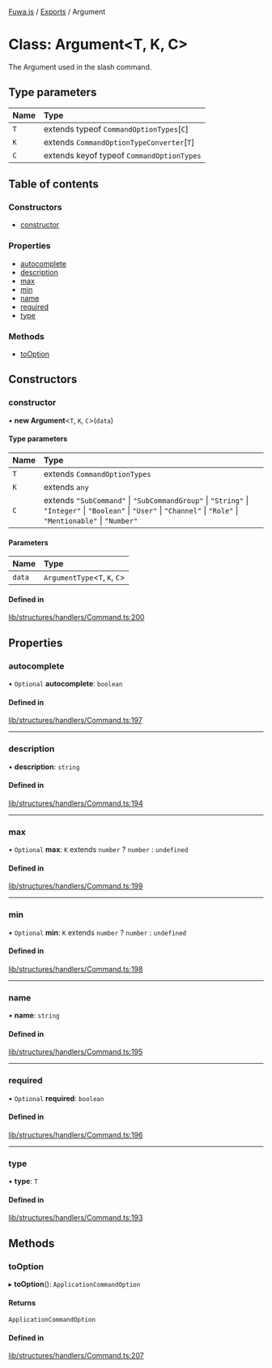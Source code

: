 [Fuwa.js](../README.md) / [Exports](../modules.md) / Argument

# Class: Argument<T, K, C\>

The Argument used in the slash command.

## Type parameters

| Name | Type |
| :------ | :------ |
| `T` | extends typeof `CommandOptionTypes`[`C`] |
| `K` | extends `CommandOptionTypeConverter`[`T`] |
| `C` | extends keyof typeof `CommandOptionTypes` |

## Table of contents

### Constructors

- [constructor](Argument.md#constructor)

### Properties

- [autocomplete](Argument.md#autocomplete)
- [description](Argument.md#description)
- [max](Argument.md#max)
- [min](Argument.md#min)
- [name](Argument.md#name)
- [required](Argument.md#required)
- [type](Argument.md#type)

### Methods

- [toOption](Argument.md#tooption)

## Constructors

### constructor

• **new Argument**<`T`, `K`, `C`\>(`data`)

#### Type parameters

| Name | Type |
| :------ | :------ |
| `T` | extends `CommandOptionTypes` |
| `K` | extends `any` |
| `C` | extends ``"SubCommand"`` \| ``"SubCommandGroup"`` \| ``"String"`` \| ``"Integer"`` \| ``"Boolean"`` \| ``"User"`` \| ``"Channel"`` \| ``"Role"`` \| ``"Mentionable"`` \| ``"Number"`` |

#### Parameters

| Name | Type |
| :------ | :------ |
| `data` | `ArgumentType`<`T`, `K`, `C`\> |

#### Defined in

[lib/structures/handlers/Command.ts:200](https://github.com/fuwajs/fuwa.js/blob/b906434/src/lib/structures/handlers/Command.ts#L200)

## Properties

### autocomplete

• `Optional` **autocomplete**: `boolean`

#### Defined in

[lib/structures/handlers/Command.ts:197](https://github.com/fuwajs/fuwa.js/blob/b906434/src/lib/structures/handlers/Command.ts#L197)

___

### description

• **description**: `string`

#### Defined in

[lib/structures/handlers/Command.ts:194](https://github.com/fuwajs/fuwa.js/blob/b906434/src/lib/structures/handlers/Command.ts#L194)

___

### max

• `Optional` **max**: `K` extends `number` ? `number` : `undefined`

#### Defined in

[lib/structures/handlers/Command.ts:199](https://github.com/fuwajs/fuwa.js/blob/b906434/src/lib/structures/handlers/Command.ts#L199)

___

### min

• `Optional` **min**: `K` extends `number` ? `number` : `undefined`

#### Defined in

[lib/structures/handlers/Command.ts:198](https://github.com/fuwajs/fuwa.js/blob/b906434/src/lib/structures/handlers/Command.ts#L198)

___

### name

• **name**: `string`

#### Defined in

[lib/structures/handlers/Command.ts:195](https://github.com/fuwajs/fuwa.js/blob/b906434/src/lib/structures/handlers/Command.ts#L195)

___

### required

• `Optional` **required**: `boolean`

#### Defined in

[lib/structures/handlers/Command.ts:196](https://github.com/fuwajs/fuwa.js/blob/b906434/src/lib/structures/handlers/Command.ts#L196)

___

### type

• **type**: `T`

#### Defined in

[lib/structures/handlers/Command.ts:193](https://github.com/fuwajs/fuwa.js/blob/b906434/src/lib/structures/handlers/Command.ts#L193)

## Methods

### toOption

▸ **toOption**(): `ApplicationCommandOption`

#### Returns

`ApplicationCommandOption`

#### Defined in

[lib/structures/handlers/Command.ts:207](https://github.com/fuwajs/fuwa.js/blob/b906434/src/lib/structures/handlers/Command.ts#L207)

